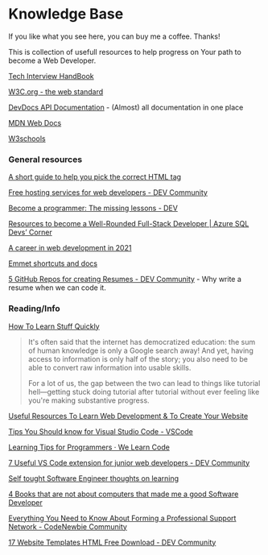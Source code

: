 # Knowledge Base

If you like what you see here, you can buy me a coffee. Thanks!

<script type="text/javascript" src="https://cdnjs.buymeacoffee.com/1.0.0/button.prod.min.js" data-name="bmc-button" data-slug="anthroposamu" data-color="#222" data-emoji=""  data-font="Cookie" data-text="Buy me a coffee" data-outline-color="#ffffff" data-font-color="#ffffff" data-coffee-color="#FFDD00" ></script>

This is collection of usefull resources to help progress on Your path to become a Web Developer.

[Tech Interview HandBook](https://techinterviewhandbook.org/)

[W3C.org - the web standard](https://www.w3.org/standards/)

[DevDocs API Documentation](https://devdocs.io/) - (Almost) all documentation in one place

[MDN Web Docs](https://developer.mozilla.org/en-US/docs/Web)

[W3schools](https://www.w3schools.com/tags/default.asp)

### General resources

[A short guide to help you pick the correct HTML tag](https://dev.to/polgarj/a-short-guide-to-help-you-pick-the-correct-html-tag-56l9)

[Free hosting services for web developers - DEV Community](https://dev.to/josiasaurel/free-hosting-services-for-web-developers-3n4g)

[Become a programmer: The missing lessons - DEV](https://dev.to/vetswhocode/become-a-programmer-the-missing-lessons-22p2)

[Resources to become a Well-Rounded Full-Stack Developer | Azure SQL Devs’ Corner](https://devblogs.microsoft.com/azure-sql/resources-to-become-a-full-stack-well-rounded-developer/)

[A career in web development in 2021](https://dev.to/shahilalit/a-career-in-web-development-in-2021-lan)

[Emmet shortcuts and docs](https://docs.emmet.io/abbreviations/)

[5 GitHub Repos for creating Resumes - DEV Community](https://dev.to/ns23/5-github-repos-for-creating-resumes-e3k) - Why write a resume when we can code it.

### Reading/Info

[How To Learn Stuff Quickly](https://www.joshwcomeau.com/blog/how-to-learn-stuff-quickly/)

> It's often said that the internet has democratized education: the sum of human knowledge is only a Google search away! And yet, having access to information is only half of the story; you also need to be able to convert raw information into usable skills.
> 
> For a lot of us, the gap between the two can lead to things like tutorial hell—getting stuck doing tutorial after tutorial without ever feeling like you're making substantive progress.

[Useful Resources To Learn Web Development & To Create Your Website](https://apoorvtyagi.tech/useful-resources-to-learn-web-development-and-to-create-your-website)

[Tips You Should know for Visual Studio Code - VSCode](https://dev.to/zahab/6-tips-and-tricks-every-developer-should-know-in-visual-studio-code-48mo)

[Learning Tips for Programmers · We Learn Code](https://welearncode.com/learning-tips/)

[7 Useful VS Code extension for junior web developers - DEV Community](https://dev.to/stefirosca/7-useful-vs-code-extension-for-junior-web-developers-3pg5)

[Self tought Software Engineer thoughts on learning](https://www.reddit.com/r/learnprogramming/comments/pph1a5/selftaught_student_and_im_somewhat_regretting_how/)

[4 Books that are not about computers that made me a good Software Developer](https://dev.to/jordienr/4-books-that-are-not-about-computers-that-made-me-a-good-software-developer-2hac)

[Everything You Need to Know About Forming a Professional Support Network - CodeNewbie Community](https://community.codenewbie.org/theoriginalbpc/everything-you-need-to-know-about-forming-a-professional-support-network-4c45)

[17 Website Templates HTML Free Download - DEV Community](https://dev.to/afif/border-with-gradient-and-radius-387f)